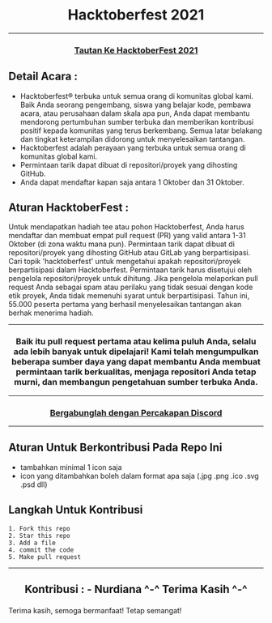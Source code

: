 <h1 align="center"> Hacktoberfest 2021 </h1>

***
<h3 align="center">
    <a href="https://hacktoberfest.digitalocean.com/">
        Tautan Ke HacktoberFest 2021
    </a>
</h3>

## Detail Acara :

- Hacktoberfest® terbuka untuk semua orang di komunitas global kami. Baik Anda seorang pengembang, siswa yang belajar kode, pembawa acara, atau perusahaan dalam skala apa pun, Anda dapat membantu mendorong pertumbuhan sumber terbuka dan memberikan kontribusi positif kepada komunitas yang terus berkembang. Semua latar belakang dan tingkat keterampilan didorong untuk menyelesaikan tantangan.
- Hacktoberfest adalah perayaan yang terbuka untuk semua orang di komunitas global kami.
- Permintaan tarik dapat dibuat di repositori/proyek yang dihosting GitHub.
- Anda dapat mendaftar kapan saja antara 1 Oktober dan 31 Oktober.

## Aturan HacktoberFest :

Untuk mendapatkan hadiah tee atau pohon Hacktoberfest, Anda harus mendaftar dan membuat empat pull request (PR) yang valid antara 1-31 Oktober (di zona waktu mana pun). Permintaan tarik dapat dibuat di repositori/proyek yang dihosting GitHub atau GitLab yang berpartisipasi. Cari topik 'hacktoberfest' untuk mengetahui apakah repositori/proyek berpartisipasi dalam Hacktoberfest. Permintaan tarik harus disetujui oleh pengelola repositori/proyek untuk dihitung. Jika pengelola melaporkan pull request Anda sebagai spam atau perilaku yang tidak sesuai dengan kode etik proyek, Anda tidak memenuhi syarat untuk berpartisipasi. Tahun ini, 55.000 peserta pertama yang berhasil menyelesaikan tantangan akan berhak menerima hadiah.
***
<h3 align="center">Baik itu pull request pertama atau kelima puluh Anda, selalu ada lebih banyak untuk dipelajari! Kami telah mengumpulkan beberapa sumber daya yang dapat membantu Anda membuat permintaan tarik berkualitas, menjaga repositori Anda tetap murni, dan membangun pengetahuan sumber terbuka Anda.</h3>

***

<h3 align="center">
    <a href="https://discord.com/invite/hacktoberfest/">
       Bergabunglah dengan Percakapan Discord
    </a>
</h3>

***
## Aturan Untuk Berkontribusi Pada Repo Ini

-   tambahkan minimal 1 icon saja
-   icon yang ditambahkan boleh dalam format apa saja (.jpg .png .ico .svg .psd dll)

## Langkah Untuk Kontribusi

    1. Fork this repo
    2. Star this repo
    3. Add a file
    4. commit the code
    5. Make pull request
***
<h2 align="center">
    <p>
              Kontribusi :
- Nurdiana 
       ^-^ Terima Kasih ^-^
    </p>
</h2>

Terima kasih, semoga bermanfaat!
Tetap semangat!
